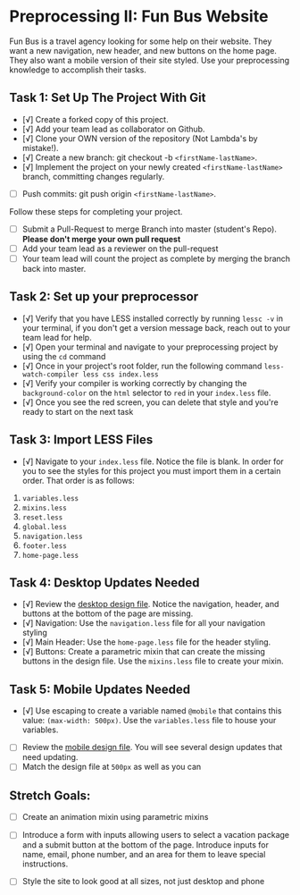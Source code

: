 # Preprocessing II: Fun Bus Website

Fun Bus is a travel agency looking for some help on their website.  They want a new navigation, new header, and new buttons on the home page. They also want a mobile version of their site styled.  Use your preprocessing knowledge to accomplish their tasks.

## Task 1: Set Up The Project With Git

- [√] Create a forked copy of this project.
- [√] Add your team lead as collaborator on Github.
- [√] Clone your OWN version of the repository (Not Lambda's by mistake!).
- [√] Create a new branch: git checkout -b `<firstName-lastName>`.
- [√] Implement the project on your newly created `<firstName-lastName>` branch, committing changes regularly.
- [ ] Push commits: git push origin `<firstName-lastName>`.
 
Follow these steps for completing your project.

- [ ] Submit a Pull-Request to merge <firstName-lastName> Branch into master (student's  Repo). **Please don't merge your own pull request**
- [ ] Add your team lead as a reviewer on the pull-request
- [ ] Your team lead will count the project as complete by merging the branch back into master.

## Task 2: Set up your preprocessor
* [√] Verify that you have LESS installed correctly by running `lessc -v` in your terminal, if you don't get a version message back, reach out to your team lead for help.
* [√] Open your terminal and navigate to your preprocessing project by using the `cd` command
* [√] Once in your project's root folder, run the following command `less-watch-compiler less css index.less`
* [√] Verify your compiler is working correctly by changing the `background-color` on the `html` selector to `red` in your `index.less` file.
* [√] Once you see the red screen, you can delete that style and you're ready to start on the next task

## Task 3: Import LESS Files

* [√] Navigate to your `index.less` file. Notice the file is blank.  In order for you to see the styles for this project you must import them in a certain order.  That order is as follows:

1. `variables.less`
2. `mixins.less`
3. `reset.less`
4. `global.less`
5. `navigation.less`
6. `footer.less`
7. `home-page.less`


## Task 4: Desktop Updates Needed
* [√] Review the [desktop design file](design-files/fun-bus-desktop.png).  Notice the navigation, header, and buttons at the bottom of the page are missing.
* [√] Navigation: Use the `navigation.less` file for all your navigation styling
* [√] Main Header: Use the `home-page.less` file for the header styling.
* [√] Buttons: Create a parametric mixin that can create the missing buttons in the design file. Use the `mixins.less` file to create your mixin.


## Task 5: Mobile Updates Needed
* [√] Use escaping to create a variable named `@mobile` that contains this value: `(max-width: 500px)`.  Use the `variables.less` file to house your variables.
* [ ] Review the [mobile design file](design-files/fun-bus-mobile.png). You will see several design updates that need updating. 
* [ ] Match the design file at `500px` as well as you can 

## Stretch Goals: 
* [ ] Create an animation mixin using parametric mixins
* [ ] Introduce a form with inputs allowing users to select a vacation package and a submit button at the bottom of the page. Introduce inputs for name, email, phone number, and an area for them to leave special instructions. 
* [ ] Style the site to look good at all sizes, not just desktop and phone



